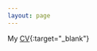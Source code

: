 ```yaml
---
layout: page
---
```


My [CV]({{https://constanzaschibber.github.io}}/blob/master/pdfs/ConstanzaSchibber_cv.pdf){:target="_blank"}
